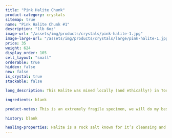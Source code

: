 ```yaml
---
title: "Pink Halite Chunk"
product-category: crystals
sitemap: true
name: "Pink Halite Chunk #1"
description: "1lb 6oz"
image-url: "/assets/img/products/crystals/pink-halite-1.jpg"
image-large-url: "/assets/img/products/crystals/large/pink-halite-1.jpg"
price: 35
weight: 624
display_order: 105
cell_layout: "small"
orderable: true
hidden: false
new: false
is_crystal: true
stackable: false

long_description: This Halite was mined locally (and ethically!) in Torna, CA. Impressive Hopper growth patterns form interesting little cubes all over the piece that are both eye-catching and mind blowing. Starting with a deep pink color at the bottom fading into baby pink and eventually white at the top, this piece is perfect for any part of the home.

ingredients: blank

product-notes: This is an extremely fragile specimen, we will do my best to package it as safely as possible but please be aware some little pieces may break off in transit.

history: blank

healing-properties: Halite is a rock salt known for it’s cleansing and purifying properties, it aids in clarifying energy blocks and balancing energy fields. This makes it perfect for cleansing your other crystals! Similar to Selenite, you can rest your other crystals on it to remove unwanted/negative energies. In meditation, Pink Halite connects to the heart and solar plexus chakras allowing a self-loving awareness which aids in the release of emotional issues and attachments.
---
```

